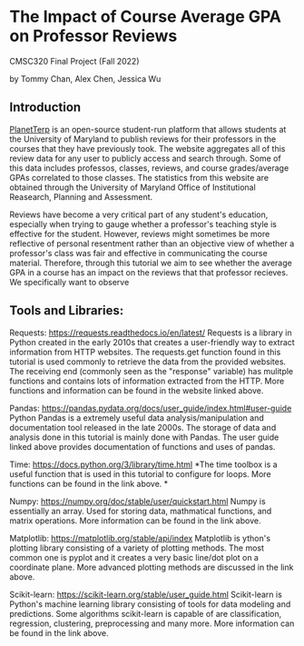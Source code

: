 # The Impact of Course Average GPA on Professor Reviews

CMSC320 Final Project (Fall 2022)

by Tommy Chan, Alex Chen, Jessica Wu

## Introduction
[PlanetTerp](https://planetterp.com/) is an open-source student-run platform that allows students at the University of Maryland to publish reviews for their professors in the courses that they have previously took. The website aggregates all of this review data for any user to publicly access and search through. Some of this data includes professos, classes, reviews, and course grades/average GPAs correlated to those classes. The statistics from this website are obtained through the University of Maryland Office of Institutional Reasearch, Planning and Assessment.

Reviews have become a very critical part of any student's education, especially when trying to gauge whether a professor's teaching style is effective for the student. However, reviews might sometimes be more reflective of personal resentment rather than an objective view of whether a professor's class was fair and effective in communicating the course material. Therefore, through this tutorial we aim to see whether the average GPA in a course has an impact on the reviews that that professor recieves. We specifically want to observe 

## Tools and Libraries:
Requests: https://requests.readthedocs.io/en/latest/
Requests is a library in Python created in the early 2010s that creates a user-friendly way to extract information from HTTP websites. The requests.get function found in this tutorial is used commonly to retrieve the data from the provided websites. The receiving end (commonly seen as the "response" variable) has mulitple functions and contains lots of information extracted from the HTTP. More functions and information can be found in the website linked above.

Pandas: https://pandas.pydata.org/docs/user_guide/index.html#user-guide
Python Pandas is a extremely useful data analysis/manipulation and documentation tool released in the late 2000s. The storage of data and analysis done in this tutorial is mainly done with Pandas. The user guide linked above provides documentation of functions and uses of pandas.

Time: https://docs.python.org/3/library/time.html *The time toolbox is a useful function that is used in this tutorial to configure for loops. More functions can be found in the link above. *

Numpy: https://numpy.org/doc/stable/user/quickstart.html Numpy is essentially an array. Used for storing data, mathmatical functions, and matrix operations. More information can be found in the link above.

Matplotlib: https://matplotlib.org/stable/api/index Matplotlib is ython's plotting library consisting of a variety of plotting methods. The most common one is pyplot and it creates a very basic line/dot plot on a coordinate plane. More advanced plotting methods are discussed in the link above.

Scikit-learn: https://scikit-learn.org/stable/user_guide.html Scikit-learn is Python's machine learning library consisting of tools for data modeling and predictions. Some algorithms scikit-learn is capable of are classification, regression, clustering, preprocessing and many more. More information can be found in the link above.
